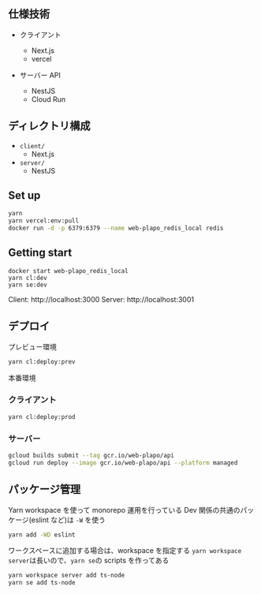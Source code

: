 ## 仕様技術

- クライアント

  - Next.js
  - vercel

- サーバー API
  - NestJS
  - Cloud Run

## ディレクトリ構成

- `client/`
  - Next.js
- `server/`
  - NestJS

## Set up

```sh
yarn
yarn vercel:env:pull
docker run -d -p 6379:6379 --name web-plapo_redis_local redis
```

## Getting start

```
docker start web-plapo_redis_local
yarn cl:dev
yarn se:dev
```

Client: http://localhost:3000
Server: http://localhost:3001

## デプロイ

プレビュー環境

```sh
yarn cl:deploy:prev
```

本番環境

### クライアント

```sh
yarn cl:deploy:prod
```

### サーバー

```sh
gcloud builds submit --tag gcr.io/web-plapo/api
gcloud run deploy --image gcr.io/web-plapo/api --platform managed
```

## パッケージ管理

Yarn workspace を使って monorepo 運用を行っている
Dev 関係の共通のパッケージ(eslint など)は `-W` を使う

```sh
yarn add -WD eslint
```

ワークスペースに追加する場合は、workspace を指定する
`yarn workspace server`は長いので、`yarn se`の scripts を作ってある

```sh
yarn workspace server add ts-node
yarn se add ts-node
```

